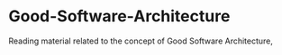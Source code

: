 # Good-Software-Architecture
Reading material related to the concept of Good Software Architecture,
